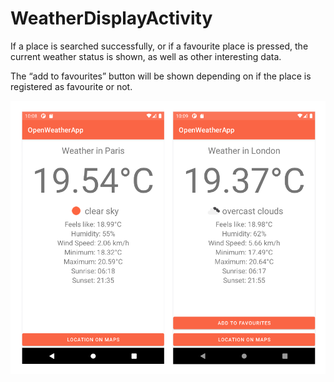 # WeatherDisplayActivity

If a place is searched successfully, or if a favourite place is pressed, the current weather status is shown, as well as other interesting data.

The “add to favourites” button will be shown depending on if the place is registered as favourite or not. 

![WeatherDisplayActivity](img/weather_display_activity.png)